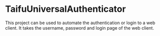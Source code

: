 # TaifuUniversalAuthenticator
This project can be used to automate the authentication or login to a web client. It takes the username, password and login page of the web client.

